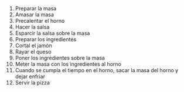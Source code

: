 1. Preparar la masa
2. Amasar la masa
3. Precalentar el horno
4. Hacer la salsa
5. Esparcir la salsa sobre la masa
6. Preparar los ingredientes
7. Cortal el jamón
8. Rayar el queso
9. Poner los ingredientes sobre la masa
10. Meter la masa con los ingredientes al horno
11. Cuando se cumpla el tiempo en el horno, sacar la masa del horno y dejar enfriar
12. Servir la pizza